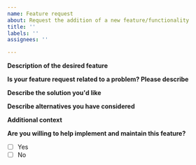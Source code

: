 ```yaml
---
name: Feature request
about: Request the addition of a new feature/functionality
title: ''
labels: ''
assignees: ''

---
```


**Description of the desired feature**

<!-- Please be as detailed as you can in your description. If possible, include an example of how you would like to use this feature (even better if it's a code example or figure). -->


**Is your feature request related to a problem? Please describe**

<!-- A clear and concise description of what the problem is. Ex. I'm always frustrated when [...] -->


**Describe the solution you'd like**
<!-- A clear and concise description of what you want to happen. -->


**Describe alternatives you have considered**
<!-- A clear and concise description of any alternative solutions or features you have considered. -->


**Additional context**
<!-- Add any other context about the feature request here. -->


**Are you willing to help implement and maintain this feature?** 

- [ ] Yes
- [ ] No

<!-- Every feature we add is code that we will have to maintain and keep updated. This takes a lot of effort. If you are willing to be involved in the project and help maintain your feature, it will make it easier for us to accept it. -->

